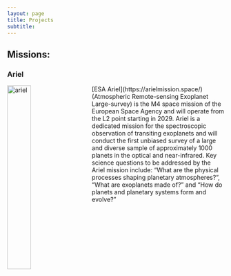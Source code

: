 ```yaml
---
layout: page
title: Projects
subtitle: 
---
```


<!-- # Codes: -->
## Missions:

### Ariel

<img src="https://abocchieri.github.io/assets/img/preview_ariel.jpg" alt="ariel" width="33%" height="33%" style="float:left; padding-right:30px">
[ESA Ariel](https://arielmission.space/) (Atmospheric Remote-sensing Exoplanet Large-survey) is the M4 space mission of the European Space Agency and will operate from the L2 point starting in 2029. Ariel is a dedicated mission for the spectroscopic observation of transiting exoplanets and will conduct the first unbiased survey of a large and diverse sample of approximately 1000 planets in the optical and near-infrared. Key science questions to be addressed by the Ariel mission include: “What are the physical processes shaping planetary atmospheres?”, “What are exoplanets made of?” and “How do planets and planetary systems form and evolve?”
<br clear="left"/>